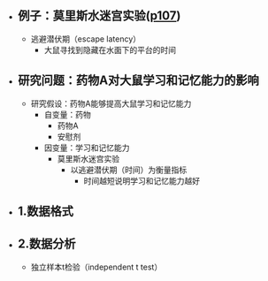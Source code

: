 - ## 例子：莫里斯水迷宫实验([p107](zotero://open-pdf/library/items/DYZBXYZ6?page=107&annotation=NGAV4GZ9))
	- 逃避潜伏期（escape latency）
		- 大鼠寻找到隐藏在水面下的平台的时间
- ## 研究问题：药物A对大鼠学习和记忆能力的影响
	- 研究假设：药物A能够提高大鼠学习和记忆能力
		- 自变量：药物
			- 药物A
			- 安慰剂
		- 因变量：学习和记忆能力
			- 莫里斯水迷宫实验
				- 以逃避潜伏期（时间）为衡量指标
					- 时间越短说明学习和记忆能力越好
- ## 1.数据格式
- ## 2.数据分析
	- 独立样本t检验（independent t test）